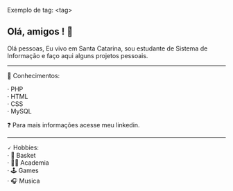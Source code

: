 Exemplo de tag: &lt;tag&gt;

## Olá, amigos <desenvolvedores/>! 👋
Olá pessoas, Eu vivo em Santa Catarina, sou estudante de Sistema de Informação e faço aqui alguns projetos pessoais.

___

🧠 Conhecimentos:
  
· PHP  
· HTML  
· CSS  
· MySQL  
  
❓ Para mais informações acesse meu linkedin.  
  
___
  
🗸 Hobbies:  
· 🏀 Basket  
· 💪🏻 Academia  
· 🕹️ Games  
· 🎧 Musica  
